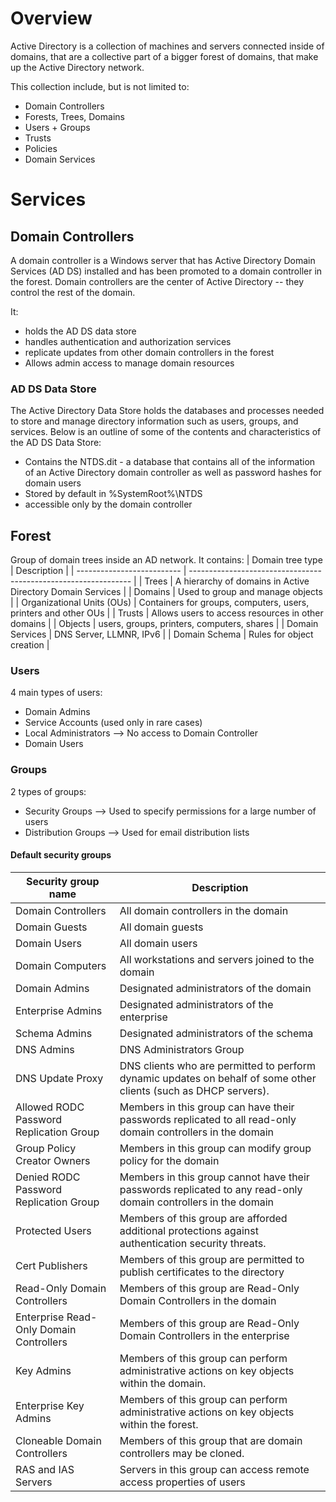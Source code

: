 # Overview
Active Directory is a collection of machines and servers connected inside of domains, that are a collective part of a bigger forest of domains, that make up the Active Directory network.

This collection include, but is not limited to:
* Domain Controllers
* Forests, Trees, Domains
* Users + Groups 
* Trusts
* Policies 
* Domain Services

# Services
## Domain Controllers
A domain controller is a Windows server that has Active Directory Domain Services (AD DS) installed and has been promoted to a domain controller in the forest. Domain controllers are the center of Active Directory -- they control the rest of the domain.

It:
* holds the AD DS data store 
* handles authentication and authorization services 
* replicate updates from other domain controllers in the forest
* Allows admin access to manage domain resources

### AD DS Data Store
The Active Directory Data Store holds the databases and processes needed to store and manage directory information such as users, groups, and services. Below is an outline of some of the contents and characteristics of the AD DS Data Store:
* Contains the NTDS.dit - a database that contains all of the information of an Active Directory domain controller as well as password hashes for domain users
* Stored by default in %SystemRoot%\NTDS
* accessible only by the domain controller

## Forest
Group of domain trees inside an AD network. It contains:
| Domain tree type           | Description                                                     |
| -------------------------- | --------------------------------------------------------------- |
| Trees                      | A hierarchy of domains in Active Directory Domain Services      |
| Domains                    | Used to group and manage objects                                |
| Organizational Units (OUs) | Containers for groups, computers, users, printers and other OUs |
| Trusts                     | Allows users to access resources in other domains               |
| Objects                    | users, groups, printers, computers, shares                      |
| Domain Services            | DNS Server, LLMNR, IPv6                                         |
| Domain Schema              | Rules for object creation                                       |

### Users
4 main types of users:
* Domain Admins
* Service Accounts (used only in rare cases)
* Local Administrators --> No access to Domain Controller
* Domain Users

### Groups
2 types of groups:
* Security Groups --> Used to specify permissions for a large number of users
* Distribution Groups --> Used for email distribution lists

#### Default security groups
| Security group name                     | Description                                                                                                      |
| --------------------------------------- | ---------------------------------------------------------------------------------------------------------------- |
| Domain Controllers                      | All domain controllers in the domain                                                                             |
| Domain Guests                           | All domain guests                                                                                                |
| Domain Users                            | All domain users                                                                                                 |
| Domain Computers                        | All workstations and servers joined to the domain                                                                |
| Domain Admins                           | Designated administrators of the domain                                                                          |
| Enterprise Admins                       | Designated administrators of the enterprise                                                                      |
| Schema Admins                           | Designated administrators of the schema                                                                          |
| DNS Admins                              | DNS Administrators Group                                                                                         |
| DNS Update Proxy                        | DNS clients who are permitted to perform dynamic updates on behalf of some other clients (such as DHCP servers). |
| Allowed RODC Password Replication Group | Members in this group can have their passwords replicated to all read-only domain controllers in the domain      |
| Group Policy Creator Owners             | Members in this group can modify group policy for the domain                                                     |
| Denied RODC Password Replication Group  | Members in this group cannot have their passwords replicated to any read-only domain controllers in the domain   |
| Protected Users                         | Members of this group are afforded additional protections against authentication security threats.               |
| Cert Publishers                         | Members of this group are permitted to publish certificates to the directory                                     |
| Read-Only Domain Controllers            | Members of this group are Read-Only Domain Controllers in the domain                                             |
| Enterprise Read-Only Domain Controllers | Members of this group are Read-Only Domain Controllers in the enterprise                                         |
| Key Admins                              | Members of this group can perform administrative actions on key objects within the domain.                       |
| Enterprise Key Admins                   | Members of this group can perform administrative actions on key objects within the forest.                       |
| Cloneable Domain Controllers            | Members of this group that are domain controllers may be cloned.                                                 |
| RAS and IAS Servers                     | Servers in this group can access remote access properties of users                                               |

